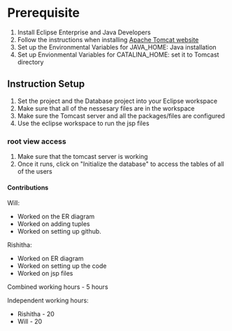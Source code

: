 # Prerequisite
1) Install Eclipse Enterprise and Java Developers
2) Follow the instructions when installing  [Apache Tomcat website ](https://tomcat.apache.org/)
3) Set up the Environmental Variables for JAVA_HOME: Java installation
4) Set up Envionmental Variables for CATALINA_HOME: set it to Tomcast directory

## Instruction Setup
1) Set the project and the Database project into your Eclipse workspace
2) Make sure that all of the nessesary files are in the workspace
3) Make sure the Tomcast server and all the packages/files are configured
4) Use the eclipse workspace to run the jsp files

### root view access
1) Make sure that the tomcast server is working
2) Once it runs, click on "Initialize the database" to access the tables of all of the users

#### Contributions
Will: 
* Worked on the ER diagram
* Worked on adding tuples
* Worked on setting up github.
  
Rishitha:
* Worked on ER diagram
* Worked on setting up the code
* Worked on jsp files

Combined working hours - 5 hours

Independent working hours:
* Rishitha - 20 
* Will - 20
###


